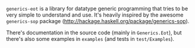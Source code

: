 `generics-eot` is a library for datatype generic programming that tries to be
very simple to understand and use. It's heavily inspired by the awesome
`generics-sop` package (http://hackage.haskell.org/package/generics-sop).

There's documentation in the source code (mainly in `Generics.Eot`), but there's
also some examples in `examples` (and tests in `test/Examples`).
